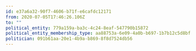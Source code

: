```yaml
---
id: e37a6a32-90f7-4606-b71f-e6cafdc12171
from: 2020-07-05T17:46:26.106Z
to: ""
political_entity: 779a159a-ba3c-4c24-8eaf-547790b15872
political_entity_membership_type: aa88753a-6e09-4a0b-b697-1b7b12c5d8bf
politician: 091b61aa-20e1-4b9a-b869-8f8d7524db56
---
```

